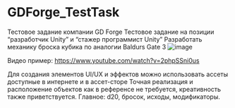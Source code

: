 # GDForge_TestTask
Тестовое задание компании GD Forge
Тестовое задание на позиции “разработчик Unity” и “стажер программист Unity”
Разработать механику броска кубика по аналогии Baldurs Gate 3
![image](https://github.com/DanilaKosynkin/GDForge_TestTask/assets/106236167/0b442c33-69bc-4dfd-9002-5abfc4a95865)

Видео пример: https://www.youtube.com/watch?v=2phpSSni0us

Для создания элементов UI/UX и эффектов можно использовать ассеты доступные в интернете и в ассет-сторе
Точная реализация и расположение объектов как в референсе не требуется, креативность также приветствуется. Главное: d20, бросок, исходы, модификаторы.
